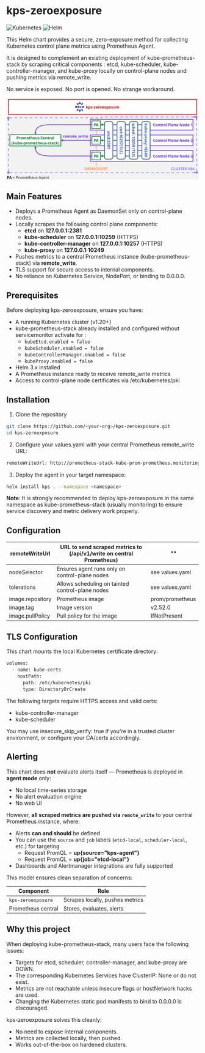 # kps-zeroexposure

![Kubernetes](https://img.shields.io/badge/kubernetes-1.20%2B-blue)
![Helm](https://img.shields.io/badge/helm-3.x-blue)

This Helm chart provides a secure, zero-exposure method for collecting Kubernetes control plane metrics using Prometheus Agent.

It is designed to complement an existing deployment of kube-prometheus-stack by scraping critical components : etcd, kube-scheduler, kube-controller-manager, and kube-proxy locally on control-plane nodes and pushing metrics via remote_write.

No service is exposed. No port is opened. No strange workaround.

![Architecture](images/schema.jpg)

## Main Features
- Deploys a Prometheus Agent as DaemonSet only on control-plane nodes.
- Locally scrapes the following control plane components:
  - **etcd** on **127.0.0.1:2381**
  - **kube-scheduler** on **127.0.0.1:10259** (HTTPS)
  - **kube-controller-manager** on **127.0.0.1:10257** (HTTPS)
  - **kube-proxy** on **127.0.0.1:10249**
- Pushes metrics to a central Prometheus instance (kube-prometheus-stack) via **remote_write**.
- TLS support for secure access to internal components.
- No reliance on Kubernetes Service, NodePort, or binding to 0.0.0.0.

## Prerequisites

Before deploying kps-zeroexposure, ensure you have:

- A running Kubernetes cluster (v1.20+)
- kube-prometheus-stack already installed and configured without servicemonitor activate for :
  - `kubeEtcd.enabled = false`
  - `kubeScheduler.enabled = false`
  - `kubeControllerManager.enabled = false`
  - `kubeProxy.enabled = false`
- Helm 3.x installed
- A Prometheus instance ready to receive remote_write metrics
- Access to control-plane node certificates via /etc/kubernetes/pki

## Installation

1. Clone the repository

```bash
git clone https://github.com/<your-org>/kps-zeroexposure.git
cd kps-zeroexposure
```

2. Configure your values.yaml with your central Prometheus remote_write URL:

```bash
remoteWriteUrl: http://prometheus-stack-kube-prom-prometheus.monitoring.svc.cluster.local:9090/api/v1/write
```

3. Deploy the agent in your target namespace:

```bash
helm install kps . --namespace <namespace> 
```
**Note**: It is strongly recommended to deploy kps-zeroexposure in the same namespace as kube-prometheus-stack (usually monitoring) to ensure service discovery and metric delivery work properly.

## Configuration

| remoteWriteUrl   | URL to send scraped metrics to (/api/v1/write on central Prometheus) | ""              |
|------------------|----------------------------------------------------------------------|-----------------|
| nodeSelector     | Ensures agent runs only on control-plane nodes                       | see values.yaml |
| tolerations      | Allows scheduling on tainted control-plane nodes                     | see values.yaml |
| image.repository | Prometheus image                                                     | prom/prometheus |
| image.tag        | Image version                                                        | v2.52.0         |
| image.pullPolicy | Pull policy for the image                                            | IfNotPresent    |

## TLS Configuration

This chart mounts the local Kubernetes certificate directory:

```bash
volumes:
  - name: kube-certs
    hostPath:
      path: /etc/kubernetes/pki
      type: DirectoryOrCreate
```
The following targets require HTTPS access and valid certs:
 - kube-controller-manager
 - kube-scheduler

You may use insecure_skip_verify: true if you're in a trusted cluster environment, or configure your CA/certs accordingly.

## Alerting

This chart does **not** evaluate alerts itself — Prometheus is deployed in **agent mode** only:
- No local time-series storage
- No alert evaluation engine
- No web UI

However, **all scraped metrics are pushed via `remote_write`** to your central Prometheus instance, where:

- Alerts **can and should** be defined
- You can use the `source` and `job` labels (`etcd-local`, `scheduler-local`, etc.) for targeting
  - Request PromQL = **up{source="kps-agent"}**
  - Request PromQL = **up{job="etcd-local"}**
- Dashboards and Alertmanager integrations are fully supported

This model ensures clean separation of concerns:

| Component         | Role                        |
|------------------|-----------------------------|
| `kps-zeroexposure` | Scrapes locally, pushes metrics |
| Prometheus central | Stores, evaluates, alerts     |

## Why this project

When deploying kube-prometheus-stack, many users face the following issues:
 - Targets for etcd, scheduler, controller-manager, and kube-proxy are DOWN.
 - The corresponding Kubernetes Services have ClusterIP: None or do not exist.
 - Metrics are not reachable unless insecure flags or hostNetwork hacks are used.
 - Changing the Kubernetes static pod manifests to bind to 0.0.0.0 is discouraged.

kps-zeroexposure solves this cleanly:
 - No need to expose internal components.
 - Metrics are collected locally, then pushed.
 - Works out-of-the-box on hardened clusters.

